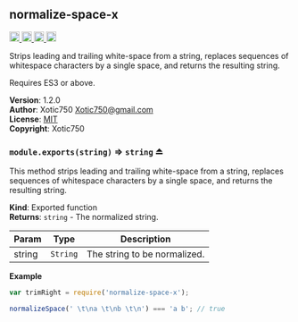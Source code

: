 <a name="module_normalize-space-x"></a>

## normalize-space-x
<a href="https://travis-ci.org/Xotic750/normalize-space-x"
title="Travis status">
<img
src="https://travis-ci.org/Xotic750/normalize-space-x.svg?branch=master"
alt="Travis status" height="18">
</a>
<a href="https://david-dm.org/Xotic750/normalize-space-x"
title="Dependency status">
<img src="https://david-dm.org/Xotic750/normalize-space-x.svg"
alt="Dependency status" height="18"/>
</a>
<a
href="https://david-dm.org/Xotic750/normalize-space-x#info=devDependencies"
title="devDependency status">
<img src="https://david-dm.org/Xotic750/normalize-space-x/dev-status.svg"
alt="devDependency status" height="18"/>
</a>
<a href="https://badge.fury.io/js/normalize-space-x" title="npm version">
<img src="https://badge.fury.io/js/normalize-space-x.svg"
alt="npm version" height="18">
</a>

Strips leading and trailing white-space from a string, replaces sequences of
whitespace characters by a single space, and returns the resulting string.

Requires ES3 or above.

**Version**: 1.2.0  
**Author**: Xotic750 <Xotic750@gmail.com>  
**License**: [MIT](&lt;https://opensource.org/licenses/MIT&gt;)  
**Copyright**: Xotic750  
<a name="exp_module_normalize-space-x--module.exports"></a>

### `module.exports(string)` ⇒ <code>string</code> ⏏
This method strips leading and trailing white-space from a string,
replaces sequences of whitespace characters by a single space,
and returns the resulting string.

**Kind**: Exported function  
**Returns**: <code>string</code> - The normalized string.  

| Param | Type | Description |
| --- | --- | --- |
| string | <code>String</code> | The string to be normalized. |

**Example**  
```js
var trimRight = require('normalize-space-x');

normalizeSpace(' \t\na \t\nb \t\n') === 'a b'; // true
```
